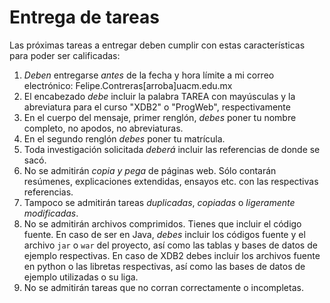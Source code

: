 # Entrega de tareas
Las próximas tareas a entregar deben cumplir con estas características para poder ser calificadas:

1. *Deben* entregarse *antes* de la fecha y hora límite a mi correo electrónico: Felipe.Contreras[arroba]uacm.edu.mx
2. El encabezado *debe* incluir la palabra TAREA con mayúsculas y la abreviatura para el curso "XDB2" o "ProgWeb", respectivamente
3. En el cuerpo del mensaje, primer renglón, *debes* poner tu nombre completo, no apodos, no abreviaturas.
4. En el segundo renglón *debes* poner tu matrícula.
4. Toda investigación solicitada *deberá* incluir las referencias de donde se sacó.
5. No se admitirán *copia y pega* de páginas web. Sólo contarán resúmenes, explicaciones extendidas, ensayos etc. con las respectivas referencias.
6. Tampoco se admitirán tareas *duplicadas*, *copiadas* o *ligeramente modificadas*.
7. No se admitirán archivos comprimidos. Tienes que incluir el código fuente. En caso de ser en Java, *debes* incluir los códigos fuente y el archivo `jar` o `war` del proyecto, así como las tablas y bases de datos de ejemplo respectivas. En caso de XDB2 debes incluir los archivos fuente en python o las libretas respectivas, así como las bases de datos de ejemplo utilizadas o su liga.
8. No se admitirán tareas que no corran correctamente o incompletas.